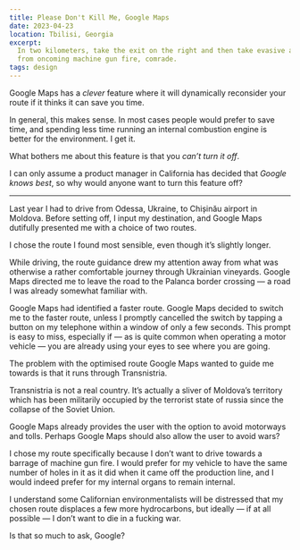 ```yaml
---
title: Please Don't Kill Me, Google Maps
date: 2023-04-23
location: Tbilisi, Georgia
excerpt:
  In two kilometers, take the exit on the right and then take evasive action
  from oncoming machine gun fire, comrade.
tags: design
---
```


Google Maps has a _clever_ feature where it will dynamically reconsider your
route if it thinks it can save you time.

In general, this makes sense. In most cases people would prefer to save time,
and spending less time running an internal combustion engine is better for the
environment. I get it.

What bothers me about this feature is that you _can’t turn it off_.

I can only assume a product manager in California has decided that _Google
knows best_, so why would anyone want to turn this feature off?

***

Last year I had to drive from Odessa, Ukraine, to Chișinău airport in Moldova.
Before setting off, I input my destination, and Google Maps dutifully presented
me with a choice of two routes.

I chose the route I found most sensible, even though it’s slightly longer.

While driving, the route guidance drew my attention away from what was
otherwise a rather comfortable journey through Ukrainian vineyards. Google
Maps directed me to leave the road to the Palanca border crossing — a road I
was already somewhat familiar with.

Google Maps had identified a faster route. Google Maps decided to switch me to
the faster route, unless I promptly cancelled the switch by tapping a button on
my telephone within a window of only a few seconds. This prompt is easy to
miss, especially if — as is quite common when operating a motor vehicle — you
are already using your eyes to see where you are going.

The problem with the optimised route Google Maps wanted to guide me towards is
that it runs through Transnistria. 

Transnistria is not a real country. It’s actually a sliver of Moldova’s
territory which has been militarily occupied by the terrorist state of russia
since the collapse of the Soviet Union.

Google Maps already provides the user with the option to avoid motorways and
tolls. Perhaps Google Maps should also allow the user to avoid wars?

I chose my route specifically because I don’t want to drive towards a barrage
of machine gun fire. I would prefer for my vehicle to have the same number of
holes in it as it did when it came off the production line, and I would indeed
prefer for my internal organs to remain internal.

I understand some Californian environmentalists will be distressed that my
chosen route displaces a few more hydrocarbons, but ideally — if at all
possible — I don’t want to die in a fucking war.

Is that so much to ask, Google?

